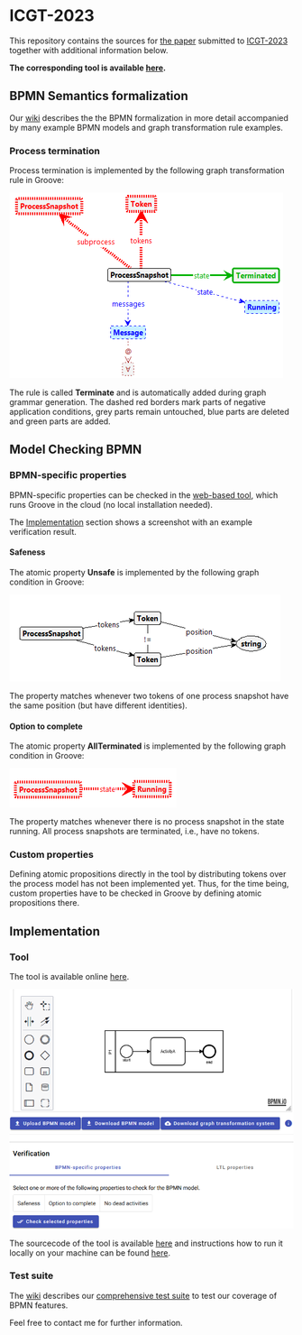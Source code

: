 # ICGT-2023

This repository contains the sources for [the paper](./paper.pdf) submitted
to [ICGT-2023](https://conf.researchr.org/home/icgt-2023) together with additional information
below.

**The corresponding tool is
available [here](https://bpmnanalyzer.whitefield-c9fed487.northeurope.azurecontainerapps.io).**

## BPMN Semantics formalization

Our [wiki](https://github.com/timKraeuter/Rewrite_Rule_Generation/wiki) describes the the BPMN formalization in more detail accompanied by many example BPMN models and graph transformation rule examples.

### Process termination

Process termination is implemented by the following graph transformation rule in Groove:

![Atomic property AllTerminated implemented in Groove.](./artifacts/Terminate.png)

The rule is called **Terminate** and is automatically added during graph grammar generation.
The dashed red borders mark parts of negative application conditions, grey parts remain untouched,
blue parts are
deleted and green parts are added.

## Model Checking BPMN

### BPMN-specific properties

BPMN-specific properties can be checked in the [web-based tool](https://bpmnanalyzer.whitefield-c9fed487.northeurope.azurecontainerapps.io), which runs Groove in the cloud (no local installation needed).

The [Implementation](https://github.com/timKraeuter/ICGT-2023#implementation) section shows a screenshot with an example verification result.

#### Safeness

The atomic property **Unsafe** is implemented by the following graph condition in Groove:

![Atomic property Unsafe implemented in Groove.](./artifacts/Unsafe.png)

The property matches whenever two tokens of one process snapshot have the same position (but have
different identities).

#### Option to complete

The atomic property **AllTerminated** is implemented by the following graph condition in Groove:

![Atomic property AllTerminated implemented in Groove.](./artifacts/AllTerminated.png)

The property matches whenever there is no process snapshot in the state running. All process
snapshots are terminated, i.e., have no tokens.

### Custom properties

Defining atomic propositions directly in the tool by distributing tokens over the process model has
not been implemented yet.
Thus, for the time being, custom properties have to be checked in Groove by defining atomic propositions there.

## Implementation

### Tool

The tool is available
online [here](https://bpmnanalyzer.whitefield-c9fed487.northeurope.azurecontainerapps.io).

[![Atomic property Unsafe implemented in Groove.](./images/impl.png)](https://bpmnanalyzer.whitefield-c9fed487.northeurope.azurecontainerapps.io)

The sourcecode of the tool is
available [here](https://github.com/timKraeuter/Rewrite_Rule_Generation) and instructions
how to run it locally on your machine can be
found [here](https://github.com/timKraeuter/Rewrite_Rule_Generation/blob/master/server/README.md).

### Test suite

The [wiki](https://github.com/timKraeuter/Rewrite_Rule_Generation/wiki) describes our [comprehensive test suite](https://github.com/timKraeuter/Rewrite_Rule_Generation/wiki/Test-Suite) to test our coverage of BPMN features. 

Feel free to contact me for further information.
